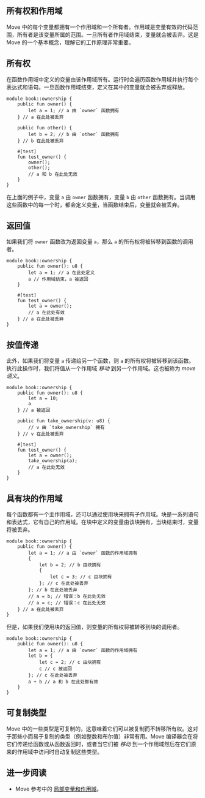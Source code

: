 ## 所有权和作用域

Move 中的每个变量都拥有一个作用域和一个所有者。作用域是变量有效的代码范围，所有者是该变量所属的范围。一旦所有者作用域结束，变量就会被丢弃。这是 Move 的一个基本概念，理解它的工作原理非常重要。

## 所有权

在函数作用域中定义的变量由该作用域所有。运行时会遍历函数作用域并执行每个表达式和语句。一旦函数作用域结束，定义在其中的变量就会被丢弃或释放。

```move
module book::ownership {
    public fun owner() {
        let a = 1; // a 由 `owner` 函数拥有
    } // a 在此处被丢弃

    public fun other() {
        let b = 2; // b 由 `other` 函数拥有
    } // b 在此处被丢弃

    #[test]
    fun test_owner() {
        owner();
        other();
        // a 和 b 在此处无效
    }
}
```

在上面的例子中，变量 `a` 由 `owner` 函数拥有，变量 `b` 由 `other` 函数拥有。当调用这些函数中的每一个时，都会定义变量，当函数结束后，变量就会被丢弃。

## 返回值

如果我们将 `owner` 函数改为返回变量 `a`，那么 `a` 的所有权将被转移到函数的调用者。

```move
module book::ownership {
    public fun owner(): u8 {
        let a = 1; // a 在此处定义
        a // 作用域结束，a 被返回
    }

    #[test]
    fun test_owner() {
        let a = owner();
        // a 在此处有效
    } // a 在此处被丢弃
}
```

## 按值传递

此外，如果我们将变量 `a` 传递给另一个函数，则 `a` 的所有权将被转移到该函数。执行此操作时，我们将值从一个作用域 _移动_ 到另一个作用域。这也被称为 _move 语义_。

```move
module book::ownership {
    public fun owner(): u8 {
        let a = 10;
        a
    } // a 被返回

    public fun take_ownership(v: u8) {
        // v 由 `take_ownership` 拥有
    } // v 在此处被丢弃

    #[test]
    fun test_owner() {
        let a = owner();
        take_ownership(a);
        // a 在此处无效
    }
}
```

## 具有块的作用域

每个函数都有一个主作用域，还可以通过使用块来拥有子作用域。块是一系列语句和表达式，它有自己的作用域。在块中定义的变量由该块拥有，当块结束时，变量将被丢弃。

```move
module book::ownership {
    public fun owner() {
        let a = 1; // a 由 `owner` 函数的作用域拥有
        {
            let b = 2; // b 由块拥有
            {
                let c = 3; // c 由块拥有
            }; // c 在此处被丢弃
        }; // b 在此处被丢弃
        // a = b; // 错误：b 在此处无效
        // a = c; // 错误：c 在此处无效
    } // a 在此处被丢弃
}
```

但是，如果我们使用块的返回值，则变量的所有权将被转移到块的调用者。

```move
module book::ownership {
    public fun owner(): u8 {
        let a = 1; // a 由 `owner` 函数的作用域拥有
        let b = {
            let c = 2; // c 由块拥有
            c // c 被返回
        }; // c 在此处被丢弃
        a + b // a 和 b 在此处都有效
    }
}
```

## 可复制类型

Move 中的一些类型是可复制的，这意味着它们可以被复制而不转移所有权。这对于那些小而易于复制的类型（例如整数和布尔值）非常有用。Move 编译器会在将它们传递给函数或从函数返回时，或者当它们被 _移动_ 到一个作用域然后在它们原来的作用域中访问时自动复制这些类型。

## 进一步阅读

- Move 参考中的 [局部变量和作用域](/reference/variables.html)。